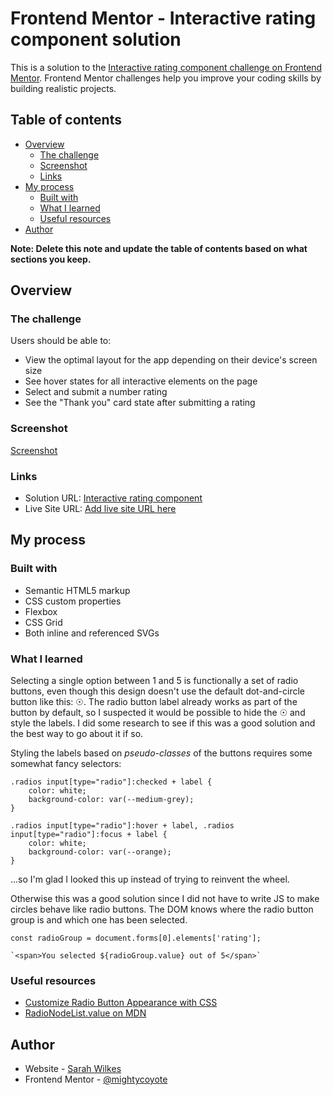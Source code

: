 # Frontend Mentor - Interactive rating component solution

This is a solution to the [Interactive rating component challenge on Frontend Mentor](https://www.frontendmentor.io/challenges/interactive-rating-component-koxpeBUmI). Frontend Mentor challenges help you improve your coding skills by building realistic projects. 

## Table of contents

- [Overview](#overview)
  - [The challenge](#the-challenge)
  - [Screenshot](#screenshot)
  - [Links](#links)
- [My process](#my-process)
  - [Built with](#built-with)
  - [What I learned](#what-i-learned)
  - [Useful resources](#useful-resources)
- [Author](#author)

**Note: Delete this note and update the table of contents based on what sections you keep.**

## Overview

### The challenge

Users should be able to:

- View the optimal layout for the app depending on their device's screen size
- See hover states for all interactive elements on the page
- Select and submit a number rating
- See the "Thank you" card state after submitting a rating

### Screenshot

[Screenshot](./images/screenshot.png)

### Links

- Solution URL: [Interactive rating component](https://mightycoyote.github.io/interactive-rating-component-main/)
- Live Site URL: [Add live site URL here](https://your-live-site-url.com)

## My process

### Built with

- Semantic HTML5 markup
- CSS custom properties
- Flexbox
- CSS Grid
- Both inline and referenced SVGs

### What I learned

Selecting a single option between 1 and 5 is functionally a set of radio buttons, even though this design doesn't use the default dot-and-circle button like this: &#9737;. The radio button label already works as part of the button by default, so I suspected it would be possible to hide the &#9737; and style the labels. I did some research to see if this was a good solution and the best way to go about it if so.

Styling the labels based on _pseudo-classes_ of the buttons requires some somewhat fancy selectors:

```
.radios input[type="radio"]:checked + label {
    color: white;
    background-color: var(--medium-grey);
}

.radios input[type="radio"]:hover + label, .radios input[type="radio"]:focus + label {
    color: white;
    background-color: var(--orange);
}
```

...so I'm glad I looked this up instead of trying to reinvent the wheel.

Otherwise this was a good solution since I did not have to write JS to make circles behave like radio buttons. The DOM knows where the radio button group is and which one has been selected.

```
const radioGroup = document.forms[0].elements['rating'];
```

```
`<span>You selected ${radioGroup.value} out of 5</span>`
```

### Useful resources

- [Customize Radio Button Appearance with CSS](hhttps://markheath.net/post/customize-radio-button-css)
- [RadioNodeList.value on MDN](https://developer.mozilla.org/en-US/docs/Web/API/RadioNodeList/value)

## Author

- Website - [Sarah Wilkes](https://mightycoyote.github.io/)
- Frontend Mentor - [@mightycoyote](https://www.frontendmentor.io/profile/mightycoyote)

